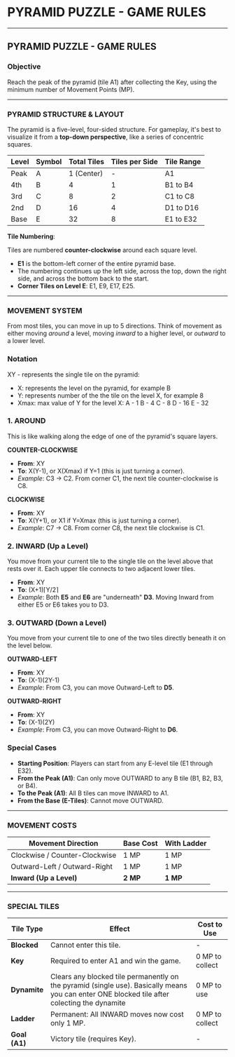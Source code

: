 # PYRAMID PUZZLE - GAME RULES

---

## **PYRAMID PUZZLE - GAME RULES**

### **Objective**

Reach the peak of the pyramid (tile A1) after collecting the Key, using the minimum number of Movement Points (MP).

---

### **PYRAMID STRUCTURE & LAYOUT**

The pyramid is a five-level, four-sided structure. For gameplay, it's best to visualize it from a **top-down perspective**, like a series of concentric squares.

| Level | Symbol | Total Tiles | Tiles per Side | Tile Range |
| --- | --- | --- | --- | --- |
| Peak | A | 1 (Center) | - | A1 |
| 4th | B | 4 | 1 | B1 to B4 |
| 3rd | C | 8 | 2 | C1 to C8 |
| 2nd | D | 16 | 4 | D1 to D16 |
| Base | E | 32 | 8 | E1 to E32 |

**Tile Numbering**:

Tiles are numbered **counter-clockwise** around each square level.

- **E1** is the bottom-left corner of the entire pyramid base.
- The numbering continues up the left side, across the top, down the right side, and across the bottom back to the start.
- **Corner Tiles on Level E**: E1, E9, E17, E25.

---

### **MOVEMENT SYSTEM**

From most tiles, you can move in up to 5 directions. Think of movement as either moving *around* a level, moving *inward* to a higher level, or *outward* to a lower level.

### **Notation**

XY - represents the single tile on the pyramid:
- X: represents the level on the pyramid, for example B
- Y: represents number of the the tile on the level X, for example 8
- Xmax: max value of Y for the level X:
    A - 1
    B - 4
    C - 8
    D - 16
    E - 32

### **1. AROUND**

This is like walking along the edge of one of the pyramid's square layers.

**COUNTER-CLOCKWISE**

- **From**: XY
- **To**: X(Y-1), or X(Xmax) if Y=1 (this is just turning a corner).
- *Example*: C3 → C2. From corner C1, the next tile counter-clockwise is C8.

**CLOCKWISE**

- **From**: XY
- **To**: X(Y+1), or X1 if Y=Xmax (this is just turning a corner).
- *Example*: C7 → C8. From corner C8, the next tile clockwise is C1.

### **2. INWARD (Up a Level)**

You move from your current tile to the single tile on the level above that rests over it. Each upper tile connects to two adjacent lower tiles.

- **From**: XY
- **To**: (X+1)⌈Y/2⌉
- *Example*: Both **E5** and **E6** are "underneath" **D3**. Moving Inward from either E5 or E6 takes you to D3.

### **3. OUTWARD (Down a Level)**

You move from your current tile to one of the two tiles directly beneath it on the level below.

**OUTWARD-LEFT**

- **From**: XY
- **To**: (X-1)(2Y-1)
- *Example*: From C3, you can move Outward-Left to **D5**.

**OUTWARD-RIGHT**

- **From**: XY
- **To**: (X-1)(2Y)
- *Example*: From C3, you can move Outward-Right to **D6**.

### **Special Cases**

- **Starting Position**: Players can start from any E-level tile (E1 through E32).
- **From the Peak (A1)**: Can only move OUTWARD to any B tile (B1, B2, B3, or B4).
- **To the Peak (A1)**: All B tiles can move INWARD to A1.
- **From the Base (E-Tiles)**: Cannot move OUTWARD.

---

### **MOVEMENT COSTS**

| Movement Direction | Base Cost | With Ladder |
| --- | --- | --- |
| Clockwise / Counter-Clockwise | 1 MP | 1 MP |
| Outward-Left / Outward-Right | 1 MP | 1 MP |
| **Inward (Up a Level)** | **2 MP** | **1 MP** |

---

### **SPECIAL TILES**

| Tile Type | Effect | Cost to Use |
| --- | --- | --- |
| **Blocked** | Cannot enter this tile. | - |
| **Key** | Required to enter A1 and win the game. | 0 MP to collect |
| **Dynamite** | Clears any blocked tile permanently on the pyramid (single use). Basically means you can enter ONE blocked tile after colecting the dynamite | 0 MP to use |
| **Ladder** | Permanent: All INWARD moves now cost only 1 MP. | 0 MP to collect |
| **Goal (A1)** | Victory tile (requires Key). | - |
